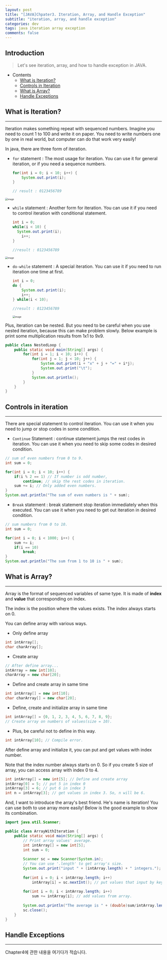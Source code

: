 ```yaml
---
layout: post
title: "[JAVA]Chpater3. Iteration, Array, and Handle Exception"
subtitle: "iteration, array, and handle exception"
categories: dev
tags: java iteration array exception
comments: false
---
```


## Introduction
> Let's see iteration, array, and how to handle exception in JAVA.

- Contents
	- [What is Iteration?](#what-is-iteration)
	- [Controls in Iteration](#controls-in-iteration)
	- [What is Array?](#what-is-array)
	- [Handle Exceptions](#handle-exceptions)
	
## What is Iteration?
---
Iteration makes something repeat with sequenced numbers. Imagine you need to count 1 to 100 and write it on paper. You need to write numbers one by one in real world, but computer can do that work very easily!

In java, there are three form of iteration.

- `for` statement : The most usage for iteration. You can use it for general iteration, or if you need a sequence numbers.

  ```java
  for(int i = 0; i < 10; i++) {
      System.out.print(i);
  }
  
  // result : 0123456789
  ```

  

<img src="https://github.com/yeosu623/yeosu623.github.io/assets/72304945/608ce1c3-0391-4a2d-b347-99eb356605e7" alt="image" style="zoom:50%;" />

- `while` statement : Another form for iteration. You can use it if you need to control iteration with conditional statement.

  ```java
  int i = 0;
  while(i < 10) {
  	System.out.print(i);
      i++;
  }
  
  //result : 0123456789
  ```

<img src="https://github.com/yeosu623/yeosu623.github.io/assets/72304945/f420d272-5015-4d0d-9142-f8d64eaf8835" alt="image" style="zoom:50%;" />

- `do-while` statement : A special iteration. You can use it if you need to run iteration one time at first.

  ```java
  int i = 0;
  do {
      System.out.print(i);
      i++;
  } while(i < 10);
  
  //result : 0123456789
  ```

  <img src="https://github.com/yeosu623/yeosu623.github.io/assets/72304945/8d157062-61b6-4c38-8602-92d8d43dfd03" alt="image" style="zoom:50%;" />



Plus, iteration can be nested. But you need to be careful when you use nested iteration, because this can make problem slowly. Below example is print some multiplication results from 1x1 to 9x9.

```java
public class NestedLoop {
	public static void main(String[] args) {
		for(int i = 1; i < 10; i++) {
			for(int j = 1; j < 10; j++) {
				System.out.print(i + "x" + j + "=" + i*j);
				System.out.print("\t");
			}
			System.out.println();
		}
	}
}
```





## Controls in iteration
---
There are special statement to control iteration. You can use it when you need to jump or stop codes in some condition.

- `Continue` Statement : continue statement jumps the rest codes in iteration. You can use it when you need to skip some codes in desired condition.

```java
// sum of even numbers from 0 to 9.
int sum = 0;

for(int i = 0; i < 10; i++) {
    if(i % 2 == 1) // If number is odd number,
        continue; // skip the rest codes in iteration.
    sum += i; // Only added even numbers.
}
System.out.println("The sum of even numbers is " + sum);
```



- `Break` statement : break statement stop iteration immediately when this executed. You can use it when you need to get out iteration in desired condition.

```java
// sum numbers from 0 to 10.
int sum = 0;

for(int i = 0; i < 1000; i++) {
    sum += i;
    if(i == 10)
        break;
}
System.out.println("The sum from 1 to 10 is " + sum);
```



## What is Array?
---
Array is the format of sequenced variables of same type. It is made of **index** and **value** that corresponding on index.

The index is the position where the values exists. The index always starts on 0.

You can define array with various ways.

- Only define array

```java
int intArray[];
char charArray[];
```

- Create array

```java
// After define array...
intArray = new int[10];
charArray = new char[20];
```

- Define and create array in same time

```java
int intArray[] = new int[10];
char charArray[] = new char[20];
```

- Define, create and initialize array in same time

```java
int intArray[] = {0, 1, 2, 3, 4, 5, 6, 7, 8, 9};
// Create array on numbers of values(size = 10).
```

- Plus, be careful not to define in this way.

```java
int intArray[10]; // Compile error.
```



After define array and initialize it, you can put and get values with index number.

Note that the index number always starts on 0. So if you create 5 size of array, you can access array with index 0 to 4.

```java
int intArray[] = new int[5]; // Define and create array
intArray[0] = 5; // put 5 in index 0
intArray[3] = 6; // put 6 in index 3
int n = intArray[3]; // get values in index 3. So, n will be 6.
```



And, I want to introduce the array's best friend. He's name is iteration! You can use both to use array more easily! Below is the good example to show its combination.

```java
import java.util.Scanner;

public class ArrayWithIteration {
	public static void main(String[] args) {
		// Print array values' average.
		int intArray[] = new int[5];
		int sum = 0;
		
		Scanner sc = new Scanner(System.in);
		// You can use '.length' to get array's size. 
		System.out.print("input " + (intArray.length) + " integers.");
		
		for(int i = 0; i < intArray.length; i++)
			intArray[i] = sc.nextInt(); // put values that input by keyboard.
			
		for(int i = 0; i < intArray.length; i++)
			sum += intArray[i]; // add values from array.
		
		System.out.println("The average is " + (double)sum/intArray.length);
		sc.close();
	}
}
```



## Handle Exceptions
---
Chapter4에 관한 내용을 여기다가 적습니다.  

